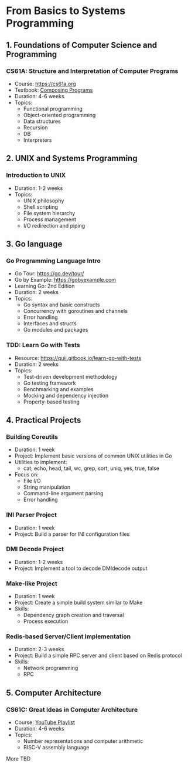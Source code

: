 # From Basics to Systems Programming

## 1. Foundations of Computer Science and Programming

### CS61A: Structure and Interpretation of Computer Programs
- Course: https://cs61a.org
- Textbook: [Composing Programs](https://www.composingprograms.com)
- Duration: 4-6 weeks
- Topics:
  - Functional programming
  - Object-oriented programming
  - Data structures
  - Recursion
  - DB
  - Interpreters


## 2. UNIX and Systems Programming

### Introduction to UNIX
- Duration: 1-2 weeks
- Topics:
  - UNIX philosophy
  - Shell scripting
  - File system hierarchy
  - Process management
  - I/O redirection and piping


## 3. Go language 

### Go Programming Language Intro
- Go Tour: https://go.dev/tour/
- Go by Example: https://gobyexample.com
- Learning Go: 2nd Edition
- Duration: 2 weeks
- Topics:
  - Go syntax and basic constructs
  - Concurrency with goroutines and channels
  - Error handling
  - Interfaces and structs
  - Go modules and packages


### TDD: Learn Go with Tests
- Resource: https://quii.gitbook.io/learn-go-with-tests
- Duration: 2 weeks
- Topics:
  - Test-driven development methodology
  - Go testing framework
  - Benchmarking and examples
  - Mocking and dependency injection
  - Property-based testing


## 4. Practical Projects
### Building Coreutils
- Duration: 1 week
- Project: Implement basic versions of common UNIX utilities in Go
- Utilities to implement:
  - cat, echo, head, tail, wc, grep, sort, uniq, yes, true, false
- Focus on:
  - File I/O
  - String manipulation
  - Command-line argument parsing
  - Error handling


### INI Parser Project
- Duration: 1 week
- Project: Build a parser for INI configuration files


### DMI Decode Project
- Duration: 1-2 weeks
- Project: Implement a tool to decode DMIdecode output


### Make-like Project
- Duration: 1 week
- Project: Create a simple build system similar to Make
- Skills:
  - Dependency graph creation and traversal
  - Process execution


### Redis-based Server/Client Implementation
- Duration: 2-3 weeks
- Project: Build a simple RPC server and client based on Redis protocol
- Skills:
  - Network programming
  - RPC

## 5. Computer Architecture

### CS61C: Great Ideas in Computer Architecture
- Course: [YouTube Playlist](https://www.youtube.com/watch?v=VJ6tuX5bBf4&list=PL0j-r-omG7i0-mnsxN5T4UcVS1Di0isqf)
- Duration: 4-6 weeks
- Topics:
  - Number representations and computer arithmetic
  - RISC-V assembly language


More TBD
